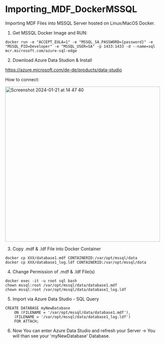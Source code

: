 # Importing_MDF_DockerMSSQL

Importing MDF Files into MSSQL Server hosted on  Linux/MacOS Docker. 


1. Get MSSQL Docker Image and RUN:
```
docker run -e "ACCEPT_EULA=1" -e "MSSQL_SA_PASSWORD={password}" -e "MSSQL_PID=Developer" -e "MSSQL_USER=SA" -p 1433:1433 -d --name=sql mcr.microsoft.com/azure-sql-edge
```


2. Download Azure Data Studion & Install

https://azure.microsoft.com/de-de/products/data-studio

How to connect:

<img width="495" alt="Screenshot 2024-01-21 at 14 47 40" src="https://github.com/weristdominik/Importing_MDF_DockerMSSQL/assets/47948163/8c89f6bf-3250-4ae2-9b9e-b63494353102">







3. Copy .mdf & .ldf File into Docker Container
```
docker cp XXX/database1.mdf CONTAINERID:/var/opt/mssql/data
docker cp XXX/database1_log.ldf CONTAINERID:/var/opt/mssql/data
```

4. Change Permission of .mdf & .ldf File(s)
```
docker exec -it -u root sql bash
chown mssql:root /var/opt/mssql/data/database1.mdf
chown mssql:root /var/opt/mssql/data/database1_log.ldf
```
   
5. Import via Azure Data Studio - SQL Query
```
CREATE DATABASE myNewDatabase
    ON (FILENAME = '/var/opt/mssql/data/database1.mdf'),   
    (FILENAME = '/var/opt/mssql/data/database1_log.ldf')   
    FOR ATTACH;
```

6. Now You can enter Azure Data Studio and refresh your Server -> You will than see your 'myNewDatabase' Database.


